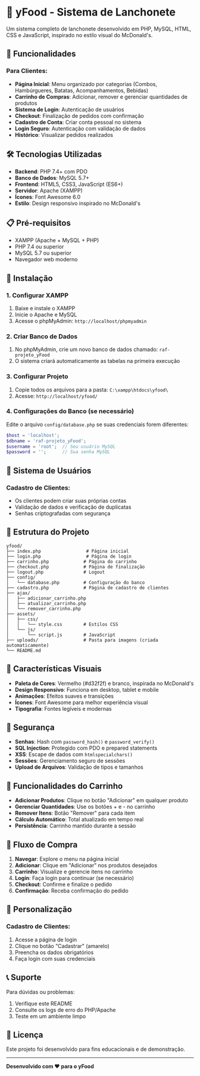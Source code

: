 # 🍔 yFood - Sistema de Lanchonete

Um sistema completo de lanchonete desenvolvido em PHP, MySQL, HTML, CSS e JavaScript, inspirado no estilo visual do McDonald's.

## 🚀 Funcionalidades

### Para Clientes:
- **Página Inicial**: Menu organizado por categorias (Combos, Hambúrgueres, Batatas, Acompanhamentos, Bebidas)
- **Carrinho de Compras**: Adicionar, remover e gerenciar quantidades de produtos
- **Sistema de Login**: Autenticação de usuários
- **Checkout**: Finalização de pedidos com confirmação
- **Cadastro de Conta**: Criar conta pessoal no sistema
- **Login Seguro**: Autenticação com validação de dados
- **Histórico**: Visualizar pedidos realizados

## 🛠️ Tecnologias Utilizadas

- **Backend**: PHP 7.4+ com PDO
- **Banco de Dados**: MySQL 5.7+
- **Frontend**: HTML5, CSS3, JavaScript (ES6+)
- **Servidor**: Apache (XAMPP)
- **Ícones**: Font Awesome 6.0
- **Estilo**: Design responsivo inspirado no McDonald's

## 📋 Pré-requisitos

- XAMPP (Apache + MySQL + PHP)
- PHP 7.4 ou superior
- MySQL 5.7 ou superior
- Navegador web moderno

## 🔧 Instalação

### 1. Configurar XAMPP
1. Baixe e instale o XAMPP
2. Inicie o Apache e MySQL
3. Acesse o phpMyAdmin: `http://localhost/phpmyadmin`

### 2. Criar Banco de Dados
1. No phpMyAdmin, crie um novo banco de dados chamado: `raf-projeto_yFood`
2. O sistema criará automaticamente as tabelas na primeira execução

### 3. Configurar Projeto
1. Copie todos os arquivos para a pasta: `C:\xampp\htdocs\yfood\`
2. Acesse: `http://localhost/yfood/`

### 4. Configurações do Banco (se necessário)
Edite o arquivo `config/database.php` se suas credenciais forem diferentes:
```php
$host = 'localhost';
$dbname = 'raf-projeto_yFood';
$username = 'root';  // Seu usuário MySQL
$password = '';      // Sua senha MySQL
```

## 👤 Sistema de Usuários

### Cadastro de Clientes:
- Os clientes podem criar suas próprias contas
- Validação de dados e verificação de duplicatas
- Senhas criptografadas com segurança

## 📁 Estrutura do Projeto

```
yfood/
├── index.php                 # Página inicial
├── login.php                 # Página de login
├── carrinho.php             # Página do carrinho
├── checkout.php             # Página de finalização
├── logout.php               # Logout
├── config/
│   └── database.php         # Configuração do banco
├── cadastro.php             # Página de cadastro de clientes
├── ajax/
│   ├── adicionar_carrinho.php
│   ├── atualizar_carrinho.php
│   └── remover_carrinho.php
├── assets/
│   ├── css/
│   │   └── style.css        # Estilos CSS
│   └── js/
│       └── script.js        # JavaScript
├── uploads/                 # Pasta para imagens (criada automaticamente)
└── README.md
```

## 🎨 Características Visuais

- **Paleta de Cores**: Vermelho (#d32f2f) e branco, inspirada no McDonald's
- **Design Responsivo**: Funciona em desktop, tablet e mobile
- **Animações**: Efeitos suaves e transições
- **Ícones**: Font Awesome para melhor experiência visual
- **Tipografia**: Fontes legíveis e modernas

## 🔐 Segurança

- **Senhas**: Hash com `password_hash()` e `password_verify()`
- **SQL Injection**: Protegido com PDO e prepared statements
- **XSS**: Escape de dados com `htmlspecialchars()`
- **Sessões**: Gerenciamento seguro de sessões
- **Upload de Arquivos**: Validação de tipos e tamanhos

## 📱 Funcionalidades do Carrinho

- **Adicionar Produtos**: Clique no botão "Adicionar" em qualquer produto
- **Gerenciar Quantidades**: Use os botões + e - no carrinho
- **Remover Itens**: Botão "Remover" para cada item
- **Cálculo Automático**: Total atualizado em tempo real
- **Persistência**: Carrinho mantido durante a sessão

## 🛒 Fluxo de Compra

1. **Navegar**: Explore o menu na página inicial
2. **Adicionar**: Clique em "Adicionar" nos produtos desejados
3. **Carrinho**: Visualize e gerencie itens no carrinho
4. **Login**: Faça login para continuar (se necessário)
5. **Checkout**: Confirme e finalize o pedido
6. **Confirmação**: Receba confirmação do pedido

## 🔧 Personalização

### Cadastro de Clientes:
1. Acesse a página de login
2. Clique no botão "Cadastrar" (amarelo)
3. Preencha os dados obrigatórios
4. Faça login com suas credenciais

## 📞 Suporte

Para dúvidas ou problemas:
1. Verifique este README
2. Consulte os logs de erro do PHP/Apache
3. Teste em um ambiente limpo

## 📄 Licença

Este projeto foi desenvolvido para fins educacionais e de demonstração.

---

**Desenvolvido com ❤️ para o yFood** 